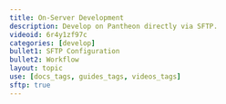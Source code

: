 ```yaml
---
title: On-Server Development
description: Develop on Pantheon directly via SFTP.
videoid: 6r4y1zf97c
categories: [develop]
bullet1: SFTP Configuration
bullet2: Workflow
layout: topic
use: [docs_tags, guides_tags, videos_tags]
sftp: true
---
```

